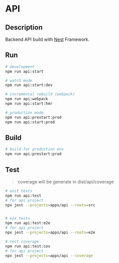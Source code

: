 API
===

## Description

Backend API build with [Nest](https://github.com/nestjs/nest) Framework.

 
## Run

```bash
# development
npm run api:start

# watch mode
npm run api:start:dev

# incremental rebuild (webpack)
npm run api:webpack
npm run api:start:hmr

# production mode
npm run api:prestart:prod
npm run api:start:prod
```

## Build
```bash
# build for production env 
npm run api:prestart:prod
```

## Test
> coverage will be generate in dist/api/coverage
```bash
# unit tests
npm run api:test
# for api project
npx jest --projects=apps/api --roots=src


# e2e tests
npm run api:test:e2e
# for api project
npx jest --projects=apps/api --roots=e2e

# test coverage
npm run api:test:cov
# for api project
npx jest --projects=apps/api --coverage
```
